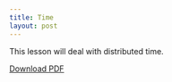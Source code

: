 ```yaml
---
title: Time
layout: post
---
```

This lesson will deal with distributed time.

[Download PDF][1]

 [1]: http://plm.dia.uniroma3.it/milicchio/wp-content/uploads/2015/03/06-Time.pdf